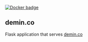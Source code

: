 [![Docker badge](https://img.shields.io/docker/pulls/caa06d9c/demin.co.svg)](https://hub.docker.com/r/caa06d9c/demin.co/)

## demin.co

Flask application that serves [demin.co](http://demin.co)
